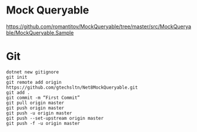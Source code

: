 # Mock Queryable

https://github.com/romantitov/MockQueryable/tree/master/src/MockQueryable/MockQueryable.Sample

# Git
```
dotnet new gitignore
git init
git remote add origin https://github.com/gtechsltn/Net8MockQueryable.git
git add .
git commit -m “First Commit”
git pull origin master
git push origin master
git push -u origin master
git push --set-upstream origin master
git push -f -u origin master
```

